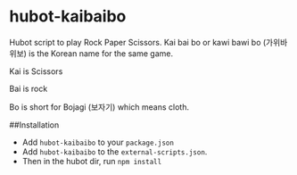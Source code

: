 hubot-kaibaibo
==============

Hubot script to play Rock Paper Scissors.
Kai bai bo or kawi bawi bo (가위바위보) is the Korean name for the same game.

Kai is Scissors

Bai is rock

Bo is short for Bojagi (보자기) which means cloth.

##Installation

- Add `hubot-kaibaibo` to your `package.json` 
- Add `hubot-kaibaibo` to the `external-scripts.json`.
- Then in the hubot dir, run `npm install`
